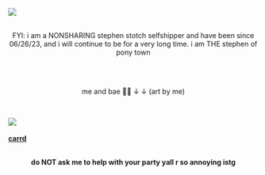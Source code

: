 ![](https://komarev.com/ghpvc/?username=stephenstotch&color=red)
<br>
<br>
<p align="center">FYI: i am a NONSHARING stephen stotch selfshipper and have been since 06/26/23, and i will continue to be for a very long time. i am THE stephen of pony town</p>
<br>
<br>
<p align="center">me and bae 🫶🏻 ↓ ↓ (art by me)</p>
<br>

![](https://files.catbox.moe/3kh4de.png)
<br>
<br>
<b>[carrd](https://stephen-stotch.carrd.co)</b>
<br>
<br>
<b><p align="center">do NOT ask me to help with your party yall r so annoying istg</p></b>
